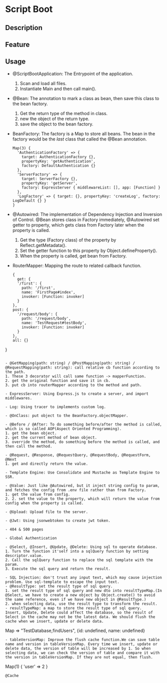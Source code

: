 # Script Boot

## Description

## Feature

## Usage

- @ScriptBootApplication: The Entrypoint of the application.
  1. Scan and load all files.
  2. Instantiate Main and then call main().

- @Bean: The annotation to mark a class as bean, then save this class to the bean factory.
  1. Get the return type of the method in class.
  2. new the object of the return type.
  3. save the object to the bean factory.

- BeanFactory: The factory is a Map to store all beans. The bean in the factory would be the _last_ class that called the @Bean annotation.
  ```
  Map(3) {
    'AuthenticationFactory' => {
      target: AuthenticationFactory {},
      propertyKey: 'getAuthentication',
      factory: DefaultAuthentication {}
    },
    'ServerFactory' => {
      target: ServerFactory {},
      propertyKey: 'getServer',
      factory: ExpressServer { middlewareList: [], app: [Function] }
    },
    'LogFactory' => { target: {}, propertyKey: 'createLog', factory: LogDefault {} }
  }
  ```

- @Autowired: The implementation of Dependency Injection and Inversion of Control. @Bean stores class in Factory immediately, @Autowired set getter to property, which gets class from Factory later when the property is called.
  1. Get the type (Factory class) of the property by Reflect.getMetadata().
  2. Set the getter function to this property by Object.defineProperty().
  3. When the property is called, get bean from Factory.

- RouterMapper: Mapping the route to related callback function.
  ```
  {
    get: {
    '/first': {
      path: '/first',
      name: 'FirstPage#index',
      invoker: [Function: invoker]
    }
  },
  post: {
    '/request/body': {
      path: '/request/body',
      name: 'TestRequest#testBody',
      invoker: [Function: invoker]
    }
  },
  all: {}
}
  ```

- @GetMapping(path: string) / @PostMapping(path: string) / @RequestMapping(path: string): call relative cb function according to the path.
  1. These 3 decorator will call same function -> mapperFunction.
  2. get the original function and save it in cb.
  3. put cb into routerMapper according to the method and path.

- ExpressServer: Using Express.js to create a server, and import middlewares.

- Log: Using tracer to implements custom log.

- @OnClass: put object to the BeanFactory.objectMapper.

- @Before / @After: To do something before/after the method is called, which is so called AOP(Aspect Oriented Programming).
  1. get the bean object.
  2. get the current method of bean object.
  3. override the method, do something before the method is called, and then call the method.

- @Request, @Response, @RequestQuery, @RequestBody, @RequestForm, @Next
  1. get and directly return the value.

- Template Engine: Use Consolidate and Mustache as Template Engine to SSR.

- @Value: Just like @Autowired, but it inject string config to param, and fetches the config from .env file rather than from Factory.
  1. get the value from config.
  2. 2. set the value to the property, which will return the value from config when the property is called.

- @Upload: Upload file to the server.

- @Jwt: Using jsonwebtoken to create jwt token.

- 404 & 500 pages 

- Global Authentication

- @Select, @Insert, @Update, @Delete: Using sql to operate database.
  1. Turn the function it'self into a sqlQuery function by setting descriptor.value.
  2. Call the sqlQuery function to replace the sql template with the param.
  3. Execute the sql query and return the result.

- SQL Injection: don't trust any input text, which may cause injection problem. Use sql-template to escape the input text.
- @ResultType: set the result type of sql query.
  1. set the result type of sql query and new dto into resultTypeMap.(In @Select, we have to create a new object by Object.create() to avoid the same reference, even if we have new object in @ResultType.)
  2. when selecting data, use the result type to transform the result.
- resultTypeMap: a map to store the result type of sql query.
Insert, Update, Delete could affect the database, so the result of Select in the cache may not be the latest data. We should flush the cache when we insert, update or delete data.
```
  Map => 
    "TestDatabase,findUsers", {id: undefined, name: undefined}
```
- tableVersionMap: Improve the flush cache function.We can save table name and version in tableVersionMap. Every time we insert, update or delete data, the version of table will be increased by 1. So when selecting data, we can check the version of table and compare it with the version in tableVersionMap. If they are not equal, then flush.
```
  Map(1) { 'user' => 2 }
```
@Cache